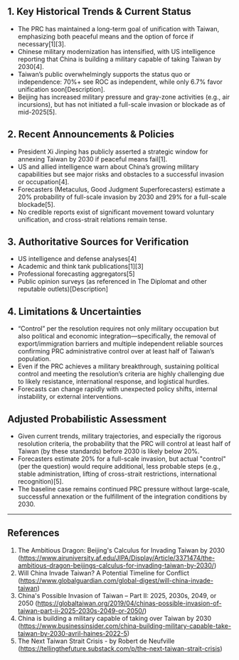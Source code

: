 ## 1. Key Historical Trends & Current Status

- The PRC has maintained a long-term goal of unification with Taiwan, emphasizing both peaceful means and the option of force if necessary[1][3]. 
- Chinese military modernization has intensified, with US intelligence reporting that China is building a military capable of taking Taiwan by 2030[4]. 
- Taiwan’s public overwhelmingly supports the status quo or independence: 70%+ see ROC as independent, while only 6.7% favor unification soon[Description].
- Beijing has increased military pressure and gray-zone activities (e.g., air incursions), but has not initiated a full-scale invasion or blockade as of mid-2025[5].

## 2. Recent Announcements & Policies

- President Xi Jinping has publicly asserted a strategic window for annexing Taiwan by 2030 if peaceful means fail[1].
- US and allied intelligence warn about China’s growing military capabilities but see major risks and obstacles to a successful invasion or occupation[4].
- Forecasters (Metaculus, Good Judgment Superforecasters) estimate a 20% probability of full-scale invasion by 2030 and 29% for a full-scale blockade[5].
- No credible reports exist of significant movement toward voluntary unification, and cross-strait relations remain tense.

## 3. Authoritative Sources for Verification

- US intelligence and defense analyses[4]
- Academic and think tank publications[1][3]
- Professional forecasting aggregators[5]
- Public opinion surveys (as referenced in The Diplomat and other reputable outlets)[Description]

## 4. Limitations & Uncertainties

- “Control” per the resolution requires not only military occupation but also political and economic integration—specifically, the removal of export/immigration barriers and multiple independent reliable sources confirming PRC administrative control over at least half of Taiwan’s population.
- Even if the PRC achieves a military breakthrough, sustaining political control and meeting the resolution’s criteria are highly challenging due to likely resistance, international response, and logistical hurdles.
- Forecasts can change rapidly with unexpected policy shifts, internal instability, or external interventions.

## Adjusted Probabilistic Assessment

- Given current trends, military trajectories, and especially the rigorous resolution criteria, the probability that the PRC will control at least half of Taiwan (by these standards) before 2030 is likely below 20%. 
- Forecasters estimate 20% for a full-scale invasion, but actual "control" (per the question) would require additional, less probable steps (e.g., stable administration, lifting of cross-strait restrictions, international recognition)[5].
- The baseline case remains continued PRC pressure without large-scale, successful annexation or the fulfillment of the integration conditions by 2030.

---

## References

1. The Ambitious Dragon: Beijing's Calculus for Invading Taiwan by 2030 (https://www.airuniversity.af.edu/JIPA/Display/Article/3371474/the-ambitious-dragon-beijings-calculus-for-invading-taiwan-by-2030/)
2. Will China Invade Taiwan? A Potential Timeline for Conflict (https://www.globalguardian.com/global-digest/will-china-invade-taiwan)
3. China's Possible Invasion of Taiwan – Part II: 2025, 2030s, 2049, or 2050 (https://globaltaiwan.org/2019/04/chinas-possible-invasion-of-taiwan-part-ii-2025-2030s-2049-or-2050/)
4. China is building a military capable of taking over Taiwan by 2030 (https://www.businessinsider.com/china-building-military-capable-take-taiwan-by-2030-avril-haines-2022-5)
5. The Next Taiwan Strait Crisis - by Robert de Neufville (https://tellingthefuture.substack.com/p/the-next-taiwan-strait-crisis)